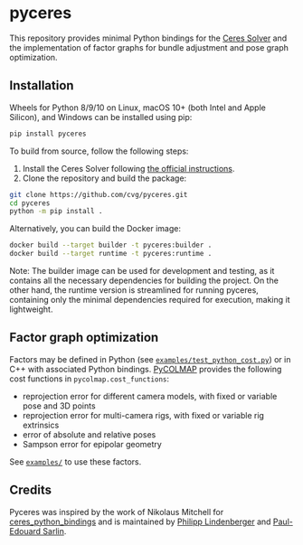 # pyceres

This repository provides minimal Python bindings for the [Ceres Solver](http://ceres-solver.org/) and the implementation of factor graphs for bundle adjustment and pose graph optimization.

## Installation

Wheels for Python 8/9/10 on Linux, macOS 10+ (both Intel and Apple Silicon), and Windows can be installed using pip:
```sh
pip install pyceres
```

To build from source, follow the following steps:
1. Install the Ceres Solver following [the official instructions](http://ceres-solver.org/installation.html).
2. Clone the repository and build the package:

```sh
git clone https://github.com/cvg/pyceres.git
cd pyceres
python -m pip install .
```

Alternatively, you can build the Docker image:

```sh
docker build --target builder -t pyceres:builder .
docker build --target runtime -t pyceres:runtime .
```
Note: The builder image can be used for development and testing, as it contains
all the necessary dependencies for building the project. On the other hand, the
runtime version is streamlined for running pyceres, containing only the minimal
dependencies required for execution, making it lightweight.

## Factor graph optimization

Factors may be defined in Python (see [`examples/test_python_cost.py`](./examples/test_python_cost.py)) or in C++ with associated Python bindings.
[PyCOLMAP](https://github.com/colmap/colmap/tree/main/pycolmap) provides the following cost functions in `pycolmap.cost_functions`:
- reprojection error for different camera models, with fixed or variable pose and 3D points
- reprojection error for multi-camera rigs, with fixed or variable rig extrinsics
- error of absolute and relative poses
- Sampson error for epipolar geometry

See [`examples/`](./examples/) to use these factors.

## Credits
Pyceres was inspired by the work of Nikolaus Mitchell for [ceres_python_bindings](https://github.com/Edwinem/ceres_python_bindings) and is maintained by [Philipp Lindenberger](https://github.com/Phil26AT) and [Paul-Edouard Sarlin](https://psarlin.com/).
